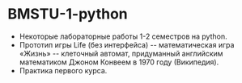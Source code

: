 # BMSTU-1-python

+ Некоторые лабораторные работы 1-2 семестров на python.
+ Прототип игры Life (без интерфейса) -- математическая игра «Жизнь» --  клеточный автомат, придуманный английским математиком Джоном Конвеем в 1970 году (Википедия). 
+ Практика первого курса.
